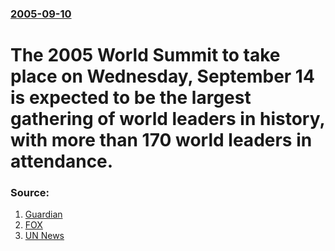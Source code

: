 ### [2005-09-10](/news/2005/09/10/index.md)

#  The 2005 World Summit to take place on Wednesday, September 14 is expected to be the largest gathering of world leaders in history, with more than 170 world leaders in attendance.  




### Source:

1. [Guardian](http://politics.guardian.co.uk/foreignaffairs/story/0,11538,1566892,00.html)
2. [FOX](http://www.foxnews.com/story/0,2933,168862,00.html)
3. [UN News](http://www.un.org/apps/news/story.asp?NewsID=15746&Cr=world&Cr1=summit)
